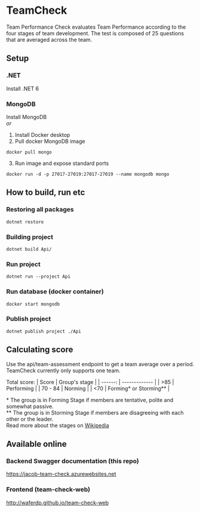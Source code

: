 # TeamCheck
Team Performance Check evaluates Team Performance according to the four stages of team development.
The test is composed of 25 questions that are averaged across the team.

## Setup
### .NET

Install .NET 6  

### MongoDB
Install MongoDB  
*or* 
1. Install Docker desktop
2. Pull docker MongoDB image
```
docker pull mongo
```
3. Run image and expose standard ports
```
docker run -d -p 27017-27019:27017-27019 --name mongodb mongo
```

## How to build, run etc

### Restoring all packages
```
dotnet restore
```
### Building project
```
dotnet build Api/
```
### Run project
```
dotnet run --project Api
```
### Run database (docker container)
```
docker start mongodb
```

### Publish project
```
dotnet publish project ./Api
```


## Calculating score
Use the api/team-assessment endpoint to get a team average over a period.
TeamCheck currently only supports one team.

Total score:
| Score   | Group's stage |
| ------: | ------------- |
| >85     | Performing    |
| 70 - 84 | Norming       |
| <70     | Forming* or Storming** |

\* The group is in Forming Stage if members are tentative, polite and somewhat passive.  
\*\* The group is in Storming Stage if members are disagreeing with each other or the leader.  
Read more about the stages on [Wikipedia](https://en.wikipedia.org/wiki/Tuckman%27s_stages_of_group_development)

## Available online
### Backend Swagger documentation (this repo)
https://jacob-team-check.azurewebsites.net

### Frontend (team-check-web)
http://waferdp.github.io/team-check-web

